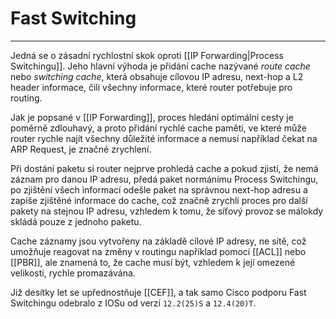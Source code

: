 # Fast Switching
---

Jedná se o zásadní rychlostní skok oproti [[IP Forwarding|Process Switchingu]].
Jeho hlavní výhoda je přidání cache nazývané *route cache* nebo *switching cache*, která obsahuje cílovou IP adresu, next-hop a L2 header informace, čili všechny informace, které router potřebuje pro routing.

Jak je popsané v [[IP Forwarding]], proces hledání optimální cesty je poměrně zdlouhavý, a proto přidání rychlé cache paměti, ve které může router rychle najít všechny důležité informace a nemusí například čekat na ARP Request, je značné zrychlení.

Při dostání paketu si router nejprve prohledá cache a pokud zjistí, že nemá záznam pro danou IP adresu, předá paket normánímu Process Switchingu, po zjištění všech informací odešle paket na správnou next-hop adresu a zapíše zjištěné informace do cache, což značně zrychlí proces pro další pakety na stejnou IP adresu, vzhledem k tomu, že síťový provoz se málokdy skládá pouze z jednoho paketu.

Cache záznamy jsou vytvořeny na základě cílové IP adresy, ne sítě, což umožňuje reagovat na změny v routingu například pomocí [[ACL]] nebo [[PBR]], ale znamená to, že cache musí být, vzhledem k její omezené velikosti, rychle promazávána.

Již desítky let se upřednostňuje [[CEF]], a tak samo Cisco podporu Fast Switchingu odebralo z IOSu od verzí `12.2(25)S` a `12.4(20)T`.